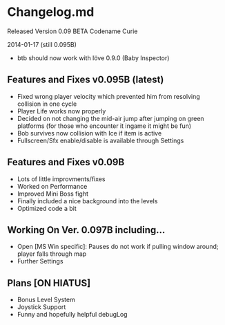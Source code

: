 # Changelog.md
Released Version 0.09 BETA Codename Curie

2014-01-17 (still 0.095B)
* btb should now work with löve 0.9.0 (Baby Inspector)

## Features and Fixes v0.095B (latest)
* Fixed wrong player velocity which prevented him from resolving collision in one cycle
* Player Life works now properly
* Decided on not changing the mid-air jump after jumping on green platforms (for those who encounter it ingame it might be fun)
* Bob survives now collision with Ice if item is active
* Fullscreen/Sfx enable/disable is available through Settings 

## Features and Fixes v0.09B
* Lots of little improvments/fixes
* Worked on Performance
* Improved Mini Boss fight
* Finally included a nice background into the levels 
* Optimized code a bit

## Working On Ver. 0.097B including... 
* Open [MS Win specific]: Pauses do not work if pulling window around; player falls through map 
* Further Settings 
  
## Plans [ON HIATUS]
* Bonus Level System 
* Joystick Support 
* Funny and hopefully helpful debugLog 
